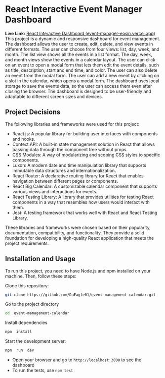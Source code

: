 # React Interactive Event Manager Dashboard

**Live Link:** [React Interactive Dashboard (event-manager-eosin.vercel.app)](https://event-manager-eosin.vercel.app/dashboard)
This project is a dynamic and responsive dashboard for event management. The dashboard allows the user to create, edit, delete, and view events in different formats. The user can choose from four views: list, day, week, and month. The list view shows all the events in a list format. The day, week, and month views show the events in a calendar layout. The user can click on an event to open a modal form that lets them edit the event details, such as title, description, start and end time, and color. The user can also delete an event from the modal form. The user can add a new event by clicking on a slot in the calendar, which opens a modal form. The dashboard uses local storage to save the events data, so the user can access them even after closing the browser. The dashboard is designed to be user-friendly and adaptable to different screen sizes and devices.

## Project Decisions

The following libraries and frameworks were used for this project:

- React.js: A popular library for building user interfaces with components and hooks.
- Context API: A built-in state management solution in React that allows passing data through the component tree without props.
- CSS Modules: A way of modularizing and scoping CSS styles to specific components.
- Luxon: A modern date and time manipulation library that supports immutable data structures and internationalization.
- React Router: A declarative routing library for React that enables navigation between different pages or components.
- React Big Calendar: A customizable calendar component that supports various views and interactions for events.
- React Testing Library: A library that provides utilities for testing React components in a way that resembles how users would interact with them.
- Jest: A testing framework that works well with React and React Testing Library.

These libraries and frameworks were chosen based on their popularity, documentation, compatibility, and functionality. They provide a solid foundation for developing a high-quality React application that meets the project requirements.

## Installation and Usage

To run this project, you need to have Node.js and npm installed on your machine. Then, follow these steps:

Clone this repository:

```bash
git clone https://github.com/DaEagle01/event-management-calendar.git
```

Go to the project directory

```bash
cd  event-management-calendar
```

Install dependencies

```bash
npm  install
```

Start the development server:

```bash
npm  run  dev
```

- Open your browser and go to `http://localhost:3000` to see the dashboard
- To run the tests, use `npm test`
